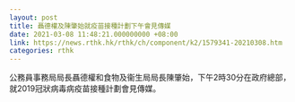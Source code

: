 ```yaml
---
layout: post
title: 聶德權及陳肇始就疫苗接種計劃下午會見傳媒
date: 2021-03-08 11:48:21.000000000 +08:00
link: https://news.rthk.hk/rthk/ch/component/k2/1579341-20210308.htm
categories: rthk
---
```


公務員事務局局長聶德權和食物及衞生局局長陳肇始，下午2時30分在政府總部，就2019冠狀病毒病疫苗接種計劃會見傳媒。
